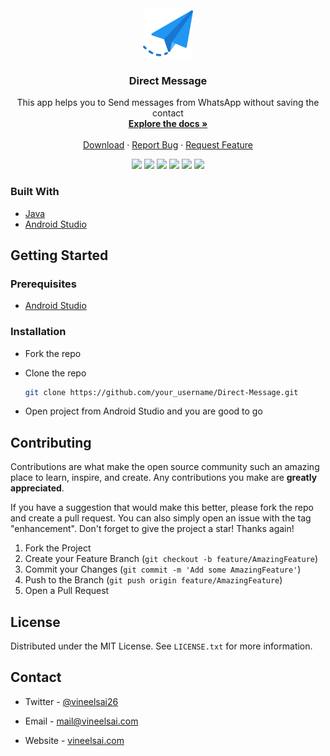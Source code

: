 <!-- PROJECT LOGO -->
<div align="center">
  <a href="https://github.com/VSPlayStore/Direct-Message">
    <img src="https://raw.githubusercontent.com/VSPlayStore/Direct-Message/master/app/src/main/res/drawable/logo.png" alt="Logo" width="80" height="80">
  </a>

  <h3 align="center">Direct Message</h3>

  <p align="center">
    This app helps you to Send messages from WhatsApp without saving the contact
    <br />
    <a href="https://github.com/VSPlayStore/Direct-Message"><strong>Explore the docs »</strong></a>
    <br />
    <br />
    <a href="https://play.google.com/store/apps/details?id=com.vineelsai.dm">Download</a>
    ·
    <a href="https://github.com/VSPlayStore/Direct-Message/issues">Report Bug</a>
    ·
    <a href="https://github.com/VSPlayStore/Direct-Message/issues">Request Feature</a>
  </p>
</div>

<p align="center">
  <a herf="https://github.com/VSPlayStore/Direct-Message/graphs/contributors">
    <img src="https://img.shields.io/github/contributors/VSPlayStore/Direct-Message" />
  </a>
  <a herf="https://github.com/VSPlayStore/Direct-Message/network/members">
    <img src="https://img.shields.io/github/forks/VSPlayStore/Direct-Message" />
  </a>
  <a herf="https://github.com/VSPlayStore/Direct-Message/stargazers">
    <img src="https://img.shields.io/github/stars/VSPlayStore/Direct-Message" />
  </a>
  <a herf="https://github.com/VSPlayStore/Direct-Message/issues">
    <img src="https://img.shields.io/github/issues/VSPlayStore/Direct-Message" />
  </a>
  <a herf="https://github.com/VSPlayStore/Direct-Message/blob/master/LICENSE.txt">
    <img src="https://img.shields.io/github/license/VSPlayStore/Direct-Message" />
  </a>
  <a herf="https://play.google.com/store/apps/details?id=com.vineelsai.dm">
    <img src="https://img.shields.io/endpoint?color=blue&url=https%3A%2F%2Fplayshields.herokuapp.com%2Fplay%3Fi%3Dcom.vineelsai.dm%26l%3DPlay%2520Store%26m%3D%24installs" />
  </a>
</p>

### Built With

* [Java](https://www.java.com)
* [Android Studio](https://developer.android.com/studio)

<!-- GETTING STARTED -->
## Getting Started

### Prerequisites

* [Android Studio](https://developer.android.com/studio)

### Installation

* Fork the repo
* Clone the repo

   ```sh
   git clone https://github.com/your_username/Direct-Message.git
   ```

* Open project from Android Studio and you are good to go

<!-- CONTRIBUTING -->
## Contributing

Contributions are what make the open source community such an amazing place to learn, inspire, and create. Any contributions you make are **greatly appreciated**.

If you have a suggestion that would make this better, please fork the repo and create a pull request. You can also simply open an issue with the tag "enhancement".
Don't forget to give the project a star! Thanks again!

1. Fork the Project
2. Create your Feature Branch (`git checkout -b feature/AmazingFeature`)
3. Commit your Changes (`git commit -m 'Add some AmazingFeature'`)
4. Push to the Branch (`git push origin feature/AmazingFeature`)
5. Open a Pull Request

<!-- LICENSE -->
## License

Distributed under the MIT License. See `LICENSE.txt` for more information.

<!-- CONTACT -->
## Contact

* Twitter - [@vineelsai26](https://twitter.com/vineelsai26)

* Email - mail@vineelsai.com

* Website - [vineelsai.com](https://vineelsai.com)